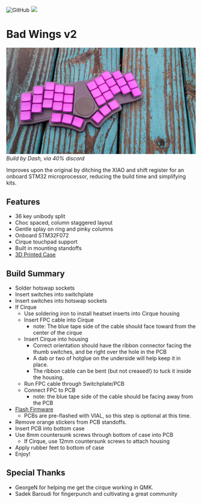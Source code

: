 ![GitHub](https://img.shields.io/badge/CC--BY--SA-test?style=flat-square&logo=creativecommons&logoColor=ffffff&label=%20&labelColor=8CBA04&color=8CBA04)
<a href="https://discord.gg/jP6hvgNN8r">
  <img src="https://img.shields.io/discord/989552667330228374?color=%237289da&label=%20&logo=discord&logoColor=%23fff&style=flat-square" />
</a>

# Bad Wings v2
![Bad Wings v2](images/bw2-dash.jpg)
_Build by Dash, via 40% discord_

Improves upon the original by ditching the XIAO and shift register for an onboard STM32 microprocessor, reducing the build time and simplifying kits.

## Features
* 36 key unibody split
* Choc spaced, column staggered layout
* Gentle splay on ring and pinky columns
* Onboard STM32F072
* Cirque touchpad support
* Built in mounting standoffs
* [3D Printed Case](case/)

## Build Summary
* Solder hotswap sockets
* Insert switches into switchplate
* Insert switches into hotswap sockets
* If Cirque
    * Use soldering iron to install heatset inserts into Cirque housing
    * Insert FPC cable into Cirque
      * note: The blue tape side of the cable should face toward from the center of the cirque
    * Insert Cirque into housing
      *  Correct orientation should have the ribbon connector facing the thumb switches, and be right over the hole in the PCB
      * A dab or two of hotglue on the underside will help keep it in place.
      * The ribbon cable can be bent (but not creased!) to tuck it inside the housing.
    * Run FPC cable through Switchplate/PCB
    * Connect FPC to PCB
      * note: the blue tape side of the cable should be facing away from the PCB
* [Flash Firmware](firmware/README.md)
    * PCBs are pre-flashed with VIAL, so this step is optional at this time.
* Remove orange stickers from PCB standoffs.
* Insert PCB into bottom case
* Use 8mm countersunk screws through bottom of case into PCB
    * If Cirque, use 12mm countersunk screws to attach housing
* Apply rubber feet to bottom of case
* Enjoy!

## Special Thanks
* GeorgeN for helping me get the cirque working in QMK.
* Sadek Baroudi for fingerpunch and cultivating a great community
